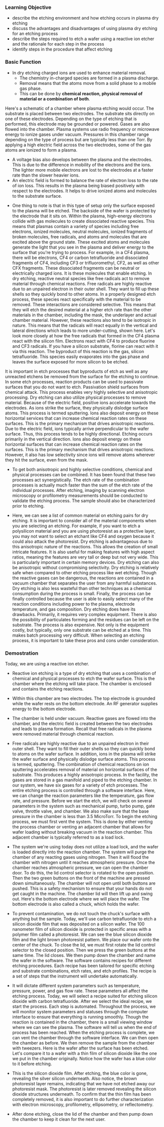 ### Learning Objective

* describe the etching environment and how etching occurs in plasma dry etching
* discuss the advantages and disadvantages of using plasma dry etching for an etching process
* describe the steps required to etch a wafer using a reactive ion etcher and the rationale for each step in the process
* identify steps in the procedure that affect etching

### Basic Function
- In dry etching charged ions are used to enhance material removal. 
    + The chemistry in-charged species are formed in a plasma discharge. 
    + Removal means that the atoms move from a solid phase to a mobile gas phase. 
    + This can be done by __chemical reaction, physical removal of material or a combination of both__. 
    
Here's a schematic of a chamber where plasma etching would occur. The substrate is placed between two electrodes. The substrate sits directly on one of these electrodes. 
Depending on the type of etching that is performed, this electrode may be grounded or powered. Gases are also flowed into the chamber. Plasma systems use radio frequency or microwave energy to ionize gases under vacuum. 
Pressures in this chamber range depending on the type of process but are typically less than one Torr. 
By applying a high electric field across the two electrodes, some of the gas atoms are ionized to form a plasma. 
  + A voltage bias also develops between the plasma and the electrodes. This is due to the difference in mobility of the electrons and the ions. The lighter more mobile electrons are lost to the electrodes at a faster rate than the slower heavier ions. 
  + An electric field is formed to balance the rate of electron loss to the rate of ion loss. This results in the plasma being biased positively with respect to the electrodes. It helps to drive ionized atoms and molecules to the substrate surface. 

- One thing to note is that in this type of setup only the surface exposed to the plasma will be etched. The backside of the wafer is protected by the electrode that it sits on. Within the plasma, high-energy electrons collide with gas molecules to create dissociated reactive species. This means that plasmas contain a variety of species including free electrons, ionized molecules, neutral molecules, ionized fragments of broken molecules, free radicals, and atoms and molecules that are excited above the ground state. These excited atoms and molecules generate the light that you see in the plasma and deliver energy to the surface that you're trying to process. For example, in a CF4 plasma, there will be electrons, CF4 or carbon tetrafluoride and dissociated fragments of CF4, including CF3 or trifluoromethyl, CF2, as well as other CFX fragments. These dissociated fragments can be neutral or electrically charged ions. It is these molecules that enable etching. In dry etching, reactive neutral species like free radicals act to remove material through chemical reactions. Free radicals are highly reactive due to an unpaired electron in their outer shell. They want to fill up these shells so they quickly bond to other atoms. In a properly designed etch process, these species react specifically with the material to be removed. These interactions are considered selective. This means that they will etch the desired material at a higher etch rate than the other materials in the chamber, including the mask, the underlayer and actual chamber material. However, these reactions also tend to be isotropic in nature. This means that the radicals will react equally in the vertical and lateral directions which leads to more under-cutting, shown here. Let's look more closely at how the free radicals that formed in the CF4 plasma react with the silicon film. Electrons react with CF4 to produce fluorine and CF3 radicals. If you have a silicon substrate, florine can react with it via this reaction. The byproduct of this reaction is the gas, silicon tetrafluoride. This species easily evaporates into the gas phase and leaves the surface exposed for more silicon to be etched. 

It is important in etch processes that byproducts of etch as well as any unreacted etchens be removed from the surface for the etching to continue. In some etch processes, reaction products can be used to passivate surfaces that you do not want to etch. Passivation shield surfaces from chemical attack. This process enables very highly selective and anisotropic processing. 
Dry etching can also utilize physical processes to remove material. Because of the electric field, positive ions accelerate towards the electrodes. As ions strike the surface, they physically dislodge surface atoms. This process is termed sputtering. Ions also deposit energy on these horizontal services that can increase chemical reaction rates on these surfaces. This is the primary mechanism that drives anisotropic reactions. Due to the electric field, ions typically arrive perpendicular to the wafer surface. Thus, this process tends to be highly directional. Etching occurs primarily in the vertical direction. Ions also deposit energy on these horizontal surfaces that can increase chemical reaction rates on the surfaces. This is the primary mechanism that drives anisotropic reactions. However, it also has low selectivity since ions will remove atoms wherever they hit the surface, even from the mask. 
- To get both anisotropic and highly selective conditions, chemical and physical processes can be combined. It has been found that these two processes act synergistically. The etch rate of the combination processes is actually much faster than the sum of the etch rate of the individual processes. After etching, imaging by scanning electron microscopy or profilometry measurements should be conducted to validate the etching process. The sample should also be characterized prior to etching. 

- Here, we can see a list of common material on etching pairs for dry etching. It is important to consider all of the material components when you are selecting an etching. For example, if you want to etch a polysilicon material and you are using photoresist as a protective layer, you may not want to select an etchant like CF4 and oxygen because it could also attack the photoresist. Dry etching is advantageous due to this anisotropic nature of the reactions. This allows the creation of small intricate features. It is also useful for making features with high aspect ratios, meaning the features are very tall or deep but not very wide. This is particularly important in certain memory devices. Dry etching can also be anisotropic without compromising selectivity. Dry etching is relatively safe when compared to other etching process like wet etching. Though the reactive gases can be dangerous, the reactions are contained in a vacuum chamber that separates the user from any harmful substances. Dry etching is also less wasteful than other techniques as a chemical consumption during the process is small. Finally, the process can be finally controlled because the user is able to easily select many of the reaction conditions including power to the plasma, electrode temperature, and gas composition. Dry etching does have its drawbacks. Primarily, it requires very complex equipment. There is also the possibility of particulates forming and the residues can be left on the substrate. The process is also expensive. Not only is the equipment costly, but typically, only one substrate can be etched at a time. This makes batch processing very difficult. When selecting an etching process, it is important to take these pros and cons under consideration.

### Demostration

Today, we are using a reactive ion etcher. 
- Reactive ion etching is a type of dry etching that uses a combination of chemical and physical processes to etch the wafer surface. This is the chamber where the etching will take place. The chamber is enclosed and contains the etching reactions. 

- Within this chamber are two electrodes. The top electrode is grounded while the wafer rests on the bottom electrode. An RF generator supplies energy to the bottom electrode. 
- The chamber is held under vacuum. Reactive gases are flowed into the chamber, and the electric field is created between the two electrodes and leads to plasma formation. Recall that free radicals in the plasma were removed material through chemical reaction. 
- Free radicals are highly reactive due to an unpaired electron in their outer shell. They want to fill their outer shells so they can quickly bond to atoms on the wafer surface. In addition, ions in the plasma will strike the wafer surface and physically dislodge surface atoms. This process is termed, sputtering. The combination of chemical reactions on ion sputtering accelerates removal of material on horizontal surfaces of the substrate. This produces a highly anisotropic process. 
In the facility, the gases are stored in a gas manifold and piped to the etching chamber. In our system, we have six gases for a variety of etch processes. The entire etching process is controlled through a software interface. Here, we can change the reaction parameters like the temperature, gas flow rate, and pressure. Before we start the etch, we will check on several parameters in the system such as mechanical pump, turbo pump, gate valve, throttle valve, and chamber. We also make sure that the base pressure in the chamber is less than 3.5 MicroTorr. To begin the etching process, we must first vent the system. This is done by either venting the process chamber or venting an adjacent chamber that allows for wafer loading without breaking vacuum in the reaction chamber. This adjacent chamber is typically referred to as a load lock. 
- The system we're using today does not utilize a load lock, and the wafer is loaded directly into the reaction chamber. The system will purge the chamber of any reacting gases using nitrogen. Then it will flood the chamber with nitrogen until it reaches atmospheric pressure. Once the chamber reaches atmospheric pressure, we can open the chamber door. To do this, the lid control selector is rotated to the open position. Then the two green buttons on the front of the machine are pressed down simultaneously. The chamber will not open until both buttons are pushed. This is a safety mechanism to ensure that your hands do not get caught in the machine. The chamber lid will then lift up and swing out. Here's the bottom electrode where we will place the wafer. The bottom electrode is also called a chuck, which holds the wafer. 
- To prevent contamination, we do not touch the chuck's surface with anything but the sample. Today, we'll use carbon tetrafluoride to etch a silicon dioxide film that was deposited on a silicon wafer. The 100 nanometer film of silicon dioxide is protected in specific areas with a polymer film called a photoresist. We can see the blue silicon dioxide film and the light brown photoresist pattern. We place our wafer onto the center of the chuck. To close the lid, we must first rotate the lid control selector to the closed position. Then we press the green buttons at the same time. The lid closes. We then pump down the chamber and name the wafer in the software. The software contains recipes for different etching procedures. Each recipe has been tailored for specific etching and substrate combinations, etch rates, and etch profiles. The recipe is a set of steps that the instrument will undertake automatically. 
- It will dictate different system parameters such as temperature, pressure, power, and gas flow rate. These parameters all affect the etching process. Today, we will select a recipe suited for etching silicon dioxide with carbon tetrafluoride. After we select the ideal recipe, we start the process. Each step is automated. Throughout the process, we will monitor system parameters and statuses through the computer interface to ensure that everything is running smoothly. Though the reaction is contained in the chamber, there is a small viewing window where we can see the plasma. The software will tell us when the end of process has been reached. When the etching process is complete, we can vent the chamber through the software interface. We can then open the chamber as before. We then remove the sample from the chamber with tweezers. Here is the wafer after the surface has been etched. Let's compare it to a wafer with a thin film of silicon dioxide like the one we put in the chamber originally. Notice how the wafer has a blue color to it before etching. 
- This is the silicon dioxide film. After etching, the blue color is gone, revealing the silver silicon underneath. Also notice, the brown photoresist layer remains, indicating that we have not etched away our photoresist mask. The photoresist is later removed revealing the silicon dioxide structures underneath. To confirm that the thin film has been completely removed, it is also important to do further characterization with electron microscopy, profilometry, ellipsometry, or reflectometry. 
- After done etching, close the lid of the chamber and then pump down the chamber to keep it clean for the next user.
